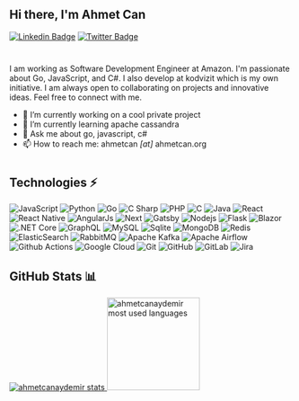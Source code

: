 ## Hi there, I'm Ahmet Can

[![Linkedin Badge](https://img.shields.io/badge/-Ahmet%20Can%20Aydemir-0072b1?style=flat&logo=Linkedin&logoColor=white)](https://www.linkedin.com/in/ahmetcanaydemir/ "Connect on LinkedIn")
[![Twitter Badge](https://img.shields.io/badge/-@ahmetcnaydemir-00acee?style=flat&logo=Twitter&logoColor=white)](https://twitter.com/intent/follow?screen_name=ahmetcnaydemir "Follow on Twitter")

<div style="margin-bottom: 40px"></div>

I am working as Software Development Engineer at Amazon. I'm passionate about Go, JavaScript, and C\#. I also develop at kodvizit which is my own initiative. I am always open to collaborating on projects and innovative ideas. Feel free to connect with me.

- 🔭 I’m currently working on a cool private project
- 🌱 I’m currently learning apache cassandra
- 💬 Ask me about go, javascript, c# 
- 📫 How to reach me: ahmetcan _[at]_ ahmetcan.org

<div style="margin-bottom: 40px"></div>

## Technologies ⚡

![JavaScript](https://img.shields.io/badge/-JavaScript-brown?style=flat&logo=javascript)
![Python](https://img.shields.io/badge/-Python-brown?style=flat&logo=Python)
![Go](https://img.shields.io/badge/-Go-brown?style=flat&logo=go)
![C Sharp](https://img.shields.io/badge/-C%20Sharp-brown?style=flat&logo=c-sharp)
![PHP](https://img.shields.io/badge/-PHP-brown?style=flat&logo=PHP)
![C](https://img.shields.io/badge/-C-brown?style=flat&logo=c)
![Java](https://img.shields.io/badge/-Java-brown?style=flat&logo=java)
![React](https://img.shields.io/badge/-React-darkblue?style=flat&logo=react)
![React Native](https://img.shields.io/badge/-React%20Native-darkblue?style=flat&logo=react)
![AngularJs](https://img.shields.io/badge/-AngularJs-darkblue?style=flat&logo=angular)
![Next](https://img.shields.io/badge/-Next-darkblue?style=flat&logo=next.js)
![Gatsby](https://img.shields.io/badge/-Gatsby-darkblue?style=flat&logo=gatsby)
![Nodejs](https://img.shields.io/badge/-Nodejs-darkblue?style=flat&logo=Node.js)
![Flask](https://img.shields.io/badge/-Flask-black?style=flat&logo=flask)
![Blazor](https://img.shields.io/badge/-Blazor-orange?style=flat&logo=.NET)
![.NET Core](https://img.shields.io/badge/-.NET%20Core-orange?style=flat&logo=.Net)
![GraphQL](https://img.shields.io/badge/-GraphQL-darkgreen?style=flat&logo=graphql)
![MySQL](https://img.shields.io/badge/-MySQL-darkgreen?style=flat&logo=mysql&logoColor=white)
![Sqlite](https://img.shields.io/badge/-Sqlite-darkgreen?style=flat&logo=sqlite)
![MongoDB](https://img.shields.io/badge/-MongoDB-darkgreen?style=flat&logo=mongodb)
![Redis](https://img.shields.io/badge/-Redis-blue?style=flat&logo=redis&logoColor=white)
![ElasticSearch](https://img.shields.io/badge/-ElasticSearch-blue?style=flat&logo=elasticsearch&logoColor=white)
![RabbitMQ](https://img.shields.io/badge/-RabbitMQ-blue?style=flat&logo=rabbitmq&logoColor=white)
![Apache Kafka](https://img.shields.io/badge/-Apache%20Kafka-blue?style=flat&logo=apache-kafka&logoColor=white)
![Apache Airflow](https://img.shields.io/badge/-Apache%20Airflow-blue?style=flat&logo=apache-airflow&logoColor=white)
![Github Actions](https://img.shields.io/badge/-Github%20Actions-black?style=flat&logo=github-actions&logoColor=white)
![Google Cloud](https://img.shields.io/badge/Google%20Cloud-black?style=flat&logo=google-cloud)
![Git](https://img.shields.io/badge/-Git-black?style=flat&logo=git)
![GitHub](https://img.shields.io/badge/-GitHub-black?style=flat&logo=github)
![GitLab](https://img.shields.io/badge/-GitLab-black?style=flat&logo=gitlab)
![Jira](https://img.shields.io/badge/-Jira-black?style=flat&logo=Jira)

## GitHub Stats 📊

<p>
  <a href="#">
    <img src="https://github-readme-stats.vercel.app/api?username=ahmetcanaydemir&show_icons=true&locale=en&theme=algolia&include_all_commits=true&count_private=true&hide_title=true" alt="ahmetcanaydemir stats"/>
  </a>
  <a href="#">
    <img height="165em" src="https://github-readme-stats.vercel.app/api/top-langs/?username=ahmetcanaydemir&layout=compact&hide=Jupyter%20Notebook,CSS,HTML,TSQL&langs_count=7&hide_title=true&locale=en&theme=algolia" alt="ahmetcanaydemir most used languages"/>
  </a>
</div>
